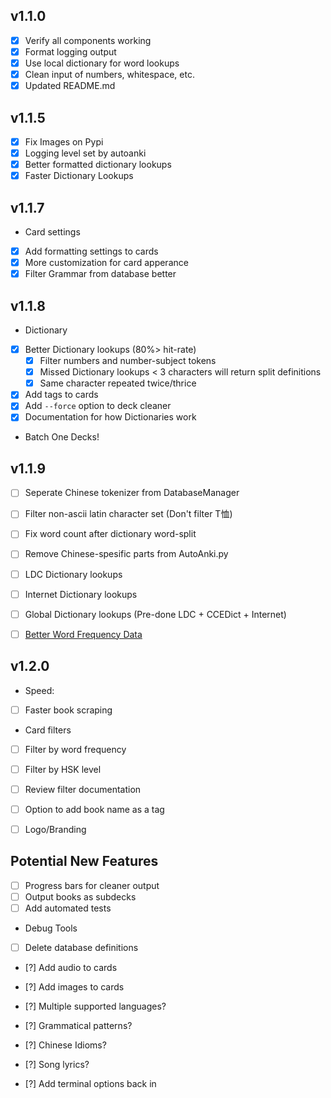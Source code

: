 ## v1.1.0
- [x] Verify all components working
- [x] Format logging output
- [x] Use local dictionary for word lookups
- [x] Clean input of numbers, whitespace, etc.
- [x] Updated README.md

## v1.1.5
- [x] Fix Images on Pypi
- [x] Logging level set by autoanki
- [x] Better formatted dictionary lookups
- [x] Faster Dictionary Lookups

## v1.1.7 
- Card settings
- [x] Add formatting settings to cards
- [x] More customization for card apperance
- [x] Filter Grammar from database better

## v1.1.8
- Dictionary
- [x] Better Dictionary lookups (80%> hit-rate)
    - [x] Filter numbers and number-subject tokens
    - [x] Missed Dictionary lookups < 3 characters will return split definitions 
    - [x] Same character repeated twice/thrice

- [x] Add tags to cards
- [x] Add `--force` option to deck cleaner
- [x] Documentation for how Dictionaries work
- Batch One Decks!

## v1.1.9
- [ ] Seperate Chinese tokenizer from DatabaseManager
- [ ] Filter non-ascii latin character set (Don't filter T恤)
- [ ] Fix word count after dictionary word-split
- [ ] Remove Chinese-spesific parts from AutoAnki.py

- [ ] LDC Dictionary lookups
- [ ] Internet Dictionary lookups
- [ ] Global Dictionary lookups (Pre-done LDC + CCEDict + Internet)

- [ ] [Better Word Frequency Data](https://lingua.mtsu.edu/chinese-computing/statistics/char/list.php?Which=MO)

## v1.2.0
- Speed:
- [ ] Faster book scraping

- Card filters
- [ ] Filter by word frequency
- [ ] Filter by HSK level
- [ ] Review filter documentation

- [ ] Option to add book name as a tag

- [ ] Logo/Branding

## Potential New Features

- [ ] Progress bars for cleaner output
- [ ] Output books as subdecks
- [ ] Add automated tests

- Debug Tools
- [ ] Delete database definitions

- [?] Add audio to cards
- [?] Add images to cards

- [?] Multiple supported languages?
- [?] Grammatical patterns?
- [?] Chinese Idioms?
- [?] Song lyrics?
- [?] Add terminal options back in

